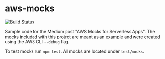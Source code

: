 # aws-mocks
[![Build Status](https://travis-ci.org/doriansmiley/aws-mocks.svg?branch=master)](https://travis-ci.org/doriansmiley/aws-mocks)

Sample code for the Medium post "AWS Mocks for Serverless Apps".
The mocks included with this project are meant as an example and were created using the AWS CLI `--debug` flag.

To test mocks run `npm test`. All mocks are located under `test/mocks`.
